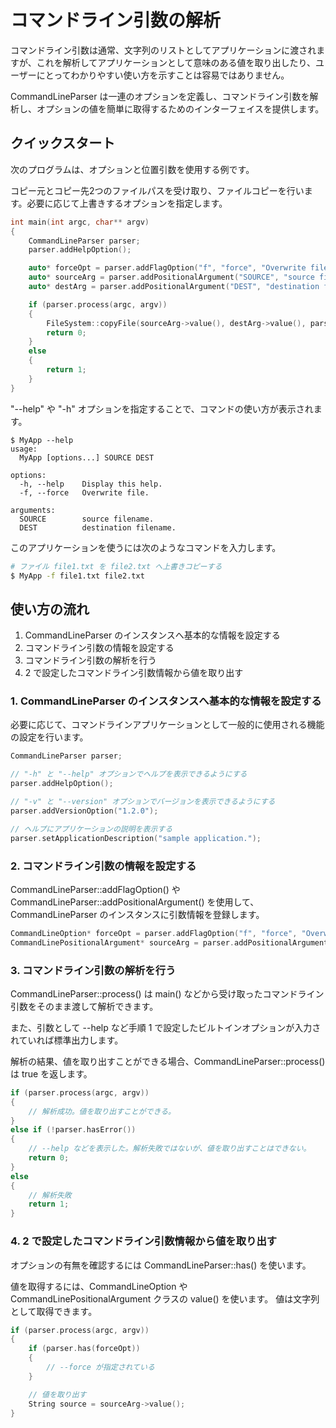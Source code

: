 コマンドライン引数の解析
==========

コマンドライン引数は通常、文字列のリストとしてアプリケーションに渡されますが、これを解析してアプリケーションとして意味のある値を取り出したり、ユーザーにとってわかりやすい使い方を示すことは容易ではありません。

CommandLineParser は一連のオプションを定義し、コマンドライン引数を解析し、オプションの値を簡単に取得するためのインターフェイスを提供します。


クイックスタート
----------
次のプログラムは、オプションと位置引数を使用する例です。

コピー元とコピー先2つのファイルパスを受け取り、ファイルコピーを行います。必要に応じて上書きするオプションを指定します。

```cpp
int main(int argc, char** argv)
{
    CommandLineParser parser;
    parser.addHelpOption();

    auto* forceOpt = parser.addFlagOption("f", "force", "Overwrite file.");
    auto* sourceArg = parser.addPositionalArgument("SOURCE", "source filename.");
    auto* destArg = parser.addPositionalArgument("DEST", "destination filename.");

    if (parser.process(argc, argv))
    {
        FileSystem::copyFile(sourceArg->value(), destArg->value(), parser.has(forceOpt));
        return 0;
    }
    else
    {
        return 1;
    }
}
```

"--help" や "-h" オプションを指定することで、コマンドの使い方が表示されます。

```
$ MyApp --help
usage:
  MyApp [options...] SOURCE DEST

options:
  -h, --help    Display this help.
  -f, --force   Overwrite file.

arguments:
  SOURCE        source filename.
  DEST          destination filename.
```

このアプリケーションを使うには次のようなコマンドを入力します。

```bash
# ファイル file1.txt を file2.txt へ上書きコピーする
$ MyApp -f file1.txt file2.txt
```

使い方の流れ
----------

1. CommandLineParser のインスタンスへ基本的な情報を設定する
2. コマンドライン引数の情報を設定する
3. コマンドライン引数の解析を行う
4. 2 で設定したコマンドライン引数情報から値を取り出す

### 1. CommandLineParser のインスタンスへ基本的な情報を設定する

必要に応じて、コマンドラインアプリケーションとして一般的に使用される機能の設定を行います。

```cpp
CommandLineParser parser;

// "-h" と "--help" オプションでヘルプを表示できるようにする
parser.addHelpOption();

// "-v" と "--version" オプションでバージョンを表示できるようにする
parser.addVersionOption("1.2.0");

// ヘルプにアプリケーションの説明を表示する
parser.setApplicationDescription("sample application.");
```

### 2. コマンドライン引数の情報を設定する

CommandLineParser::addFlagOption() や CommandLineParser::addPositionalArgument() を使用して、CommandLineParser のインスタンスに引数情報を登録します。

```cpp
CommandLineOption* forceOpt = parser.addFlagOption("f", "force", "Overwrite file.");
CommandLinePositionalArgument* sourceArg = parser.addPositionalArgument("SOURCE", "source filename.");
```

### 3. コマンドライン引数の解析を行う

CommandLineParser::process() は main() などから受け取ったコマンドライン引数をそのまま渡して解析できます。

また、引数として --help など手順 1 で設定したビルトインオプションが入力されていれば標準出力します。

解析の結果、値を取り出すことができる場合、CommandLineParser::process() は true を返します。

```cpp
if (parser.process(argc, argv))
{
    // 解析成功。値を取り出すことができる。
}
else if (!parser.hasError())
{
    // --help などを表示した。解析失敗ではないが、値を取り出すことはできない。
    return 0;
}
else
{
    // 解析失敗
    return 1;
}
```


### 4. 2 で設定したコマンドライン引数情報から値を取り出す

オプションの有無を確認するには CommandLineParser::has() を使います。

値を取得するには、CommandLineOption や CommandLinePositionalArgument クラスの value() を使います。
値は文字列として取得できます。

```cpp
if (parser.process(argc, argv))
{
    if (parser.has(forceOpt))
    {
        // --force が指定されている
    }

    // 値を取り出す
    String source = sourceArg->value();
}
```
